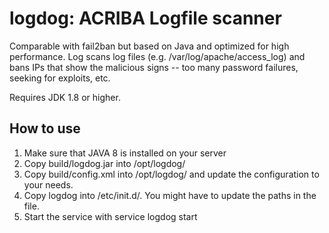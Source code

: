 logdog: ACRIBA Logfile scanner
=====================================

Comparable with fail2ban but based on Java and optimized for high performance. 
Log scans log files (e.g. /var/log/apache/access_log) and bans IPs that show 
the malicious signs -- too many password failures, seeking for exploits, etc.

Requires JDK 1.8 or higher.

How to use
--------------

1. Make sure that JAVA 8 is installed on your server
2. Copy build/logdog.jar into /opt/logdog/
3. Copy build/config.xml into /opt/logdog/ and update the configuration to your needs.
4. Copy logdog into /etc/init.d/. You might have to update the paths in the file.
5. Start the service with service logdog start
